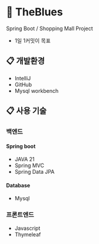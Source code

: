 # :shopping_cart: TheBlues 
Spring Boot / Shopping Mall Project<br>
* 1일 1커밋이 목표

## :clipboard: 개발환경
* IntelliJ
* GitHub
* Mysql workbench

## :clipboard: 사용 기술
### 백엔드
#### Spring boot
* JAVA 21
* Spring MVC
* Spring Data JPA

#### Database
* Mysql
  
### 프론트엔드
* Javascript
* Thymeleaf
